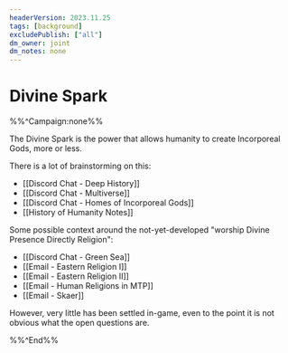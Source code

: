 ```yaml
---
headerVersion: 2023.11.25
tags: [background]
excludePublish: ["all"]
dm_owner: joint
dm_notes: none
---
```

# Divine Spark

%%^Campaign:none%%

The Divine Spark is the power that allows humanity to create Incorporeal Gods, more or less. 

There is a lot of brainstorming on this:
- [[Discord Chat - Deep History]]
- [[Discord Chat - Multiverse]]
- [[Discord Chat - Homes of Incorporeal Gods]]
- [[History of Humanity Notes]]

Some possible context around the not-yet-developed "worship Divine Presence Directly Religion":
- [[Discord Chat - Green Sea]]
- [[Email - Eastern Religion I]]
- [[Email - Eastern Religion II]]
- [[Email - Human Religions in MTP]]
- [[Email - Skaer]]

However, very little has been settled in-game, even to the point it is not obvious what the open questions are. 

%%^End%%